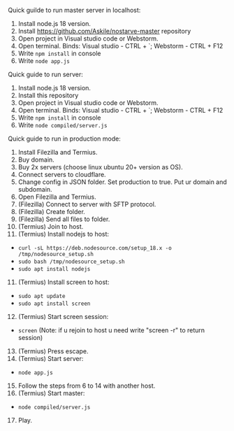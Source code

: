 Quick guilde to run master server in localhost:
1. Install node.js 18 version.
2. Install https://github.com/Askile/nostarve-master repository
3. Open project in Visual studio code or Webstorm.
4. Open terminal. Binds: Visual studio - CTRL + `; Webstorm - CTRL + F12
5. Write ```npm install``` in console
6. Write ```node app.js```

Quick guide to run server:
1. Install node.js 18 version.
2. Install this repository
3. Open project in Visual studio code or Webstorm.
4. Open terminal. Binds: Visual studio - CTRL + `; Webstorm - CTRL + F12
5. Write ```npm install``` in console
6. Write ```node compiled/server.js```

Quick guide to run in production mode:
1. Install Filezilla and Termius.
3. Buy domain.
4. Buy 2x servers (choose linux ubuntu 20+ version as OS).
5. Connect servers to cloudflare.
6. Change config in JSON folder. Set production to true. Put ur domain and subdomain.
5. Open Filezilla and Termius.
6. (Filezilla) Connect to server with SFTP protocol.
7. (Filezilla) Create folder.
8. (Filezilla) Send all files to folder.
9. (Termius) Join to host.
10. (Termius) Install nodejs to host:
- ```curl -sL https://deb.nodesource.com/setup_18.x -o /tmp/nodesource_setup.sh``` 
 - ```sudo bash /tmp/nodesource_setup.sh```
 - ```sudo apt install nodejs```
11. (Termius) Install screen to host:
 - ```sudo apt update```
 - ```sudo apt install screen```
12. (Termius) Start screen session:
 - ```screen``` (Note: if u rejoin to host u need write "screen -r" to return session)
13. (Termius) Press escape.
14. (Termius) Start server:
 - ```node app.js```
15.  Follow the steps from 6 to 14 with another host.
16.  (Termius) Start master:
 - ```node compiled/server.js```
17. Play.
